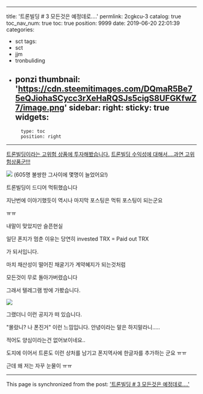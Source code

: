 
---
title: '트론빌딩 # 3 모든것은 예정데로....'
permlink: 2cgkcu-3
catalog: true
toc_nav_num: true
toc: true
position: 9999
date: 2019-06-20 22:01:39
categories:
- sct
tags:
- sct
- jjm
- tronbuliding
- ponzi
thumbnail: 'https://cdn.steemitimages.com/DQmaR5Be75eQJiohaSCycc3rXeHaRQSJs5cigS8UFGKfwZ7/image.png'
sidebar:
    right:
        sticky: true
widgets:
    -
        type: toc
        position: right
---


[트론빌딩이라는 고위험 상품에 투자해봤습니다.](https://steemit.com/sct/@virus707/2xfavs)
[트론빌딩 수익성에 대해서....과연 고위험상품군!!!](https://steemit.com/sct/@virus707/kjlgg)

![](https://cdn.steemitimages.com/DQmaR5Be75eQJiohaSCycc3rXeHaRQSJs5cigS8UFGKfwZ7/image.png)
(605명 불쌍한 그사이에 몇명이 늘었어요!)


트론빌딩이 드디어 먹튀했습니다

지난번에 이야기했듯이 역시나 마지막 포스팅은 먹튀 포스팅이 되는군요

ㅠㅠ

내말이 맞았지만 슬픈현실

일단 폰지가 멈춘 이유는 당연히 invested TRX = Paid out TRX

가 되서입니다.

마치 채산성이 떨어진 채굴기가 계약혜지가 되는것처럼

모든것이 무로 돌아가버렸습니다

그래서 텔레그램 방에 가봤습니다.

![](https://cdn.steemitimages.com/DQmUtqkvvqJxs5RgSeZHGwk2fakAFjHFCuN7iZT76tsPNR8/image.png)

그랬더니 이런 공지가 떠 있습니다.

"몰랐니? 나 폰진거" 이런 느낌입니다. 안녕이라는 말은 하지말라니.....

적어도 양심이라는건 없어보이네요..


도지에 이어서 트론도 이런 상처를 남기고 폰지역사에 한글자를 추가하는 군요 ㅠㅠ

근데 왜 저는 자꾸 눈물이 ㅠㅠ

- - -

This page is synchronized from the post: ['트론빌딩 # 3 모든것은 예정데로....'](https://steemit.com/@virus707/2cgkcu-3)

